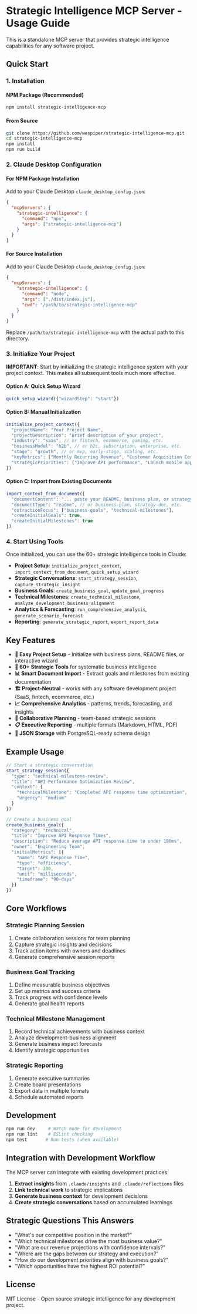 # Strategic Intelligence MCP Server - Usage Guide

This is a standalone MCP server that provides strategic intelligence capabilities for any software project.

## Quick Start

### 1. Installation

#### NPM Package (Recommended)
```bash
npm install strategic-intelligence-mcp
```

#### From Source
```bash
git clone https://github.com/wespiper/strategic-intelligence-mcp.git
cd strategic-intelligence-mcp
npm install
npm run build
```

### 2. Claude Desktop Configuration

#### For NPM Package Installation

Add to your Claude Desktop `claude_desktop_config.json`:

```json
{
  "mcpServers": {
    "strategic-intelligence": {
      "command": "npx",
      "args": ["strategic-intelligence-mcp"]
    }
  }
}
```

#### For Source Installation

Add to your Claude Desktop `claude_desktop_config.json`:

```json
{
  "mcpServers": {
    "strategic-intelligence": {
      "command": "node",
      "args": ["./dist/index.js"],
      "cwd": "/path/to/strategic-intelligence-mcp"
    }
  }
}
```

Replace `/path/to/strategic-intelligence-mcp` with the actual path to this directory.

### 3. Initialize Your Project

**IMPORTANT**: Start by initializing the strategic intelligence system with your project context. This makes all subsequent tools much more effective.

#### Option A: Quick Setup Wizard
```javascript
quick_setup_wizard({"wizardStep": "start"})
```

#### Option B: Manual Initialization
```javascript
initialize_project_context({
  "projectName": "Your Project Name",
  "projectDescription": "Brief description of your project",
  "industry": "saas", // or fintech, ecommerce, gaming, etc.
  "businessModel": "b2b", // or b2c, subscription, enterprise, etc.
  "stage": "growth", // or mvp, early-stage, scaling, etc.
  "keyMetrics": ["Monthly Recurring Revenue", "Customer Acquisition Cost"],
  "strategicPriorities": ["Improve API performance", "Launch mobile app", "Expand to enterprise"]
})
```

#### Option C: Import from Existing Documents
```javascript
import_context_from_document({
  "documentContent": "... paste your README, business plan, or strategy doc here ...",
  "documentType": "readme", // or business-plan, strategy-doc, etc.
  "extractionFocus": ["business-goals", "technical-milestones"],
  "createInitialGoals": true,
  "createInitialMilestones": true
})
```

### 4. Start Using Tools

Once initialized, you can use the 60+ strategic intelligence tools in Claude:

- **Project Setup**: `initialize_project_context`, `import_context_from_document`, `quick_setup_wizard`
- **Strategic Conversations**: `start_strategy_session`, `capture_strategic_insight`
- **Business Goals**: `create_business_goal`, `update_goal_progress`
- **Technical Milestones**: `create_technical_milestone`, `analyze_development_business_alignment`
- **Analytics & Forecasting**: `run_comprehensive_analysis`, `generate_scenario_forecast`
- **Reporting**: `generate_strategic_report`, `export_report_data`

## Key Features

- **🚀 Easy Project Setup** - Initialize with business plans, README files, or interactive wizard
- **🎯 60+ Strategic Tools** for systematic business intelligence
- **📊 Smart Document Import** - Extract goals and milestones from existing documentation
- **🏗️ Project-Neutral** - works with any software development project (SaaS, fintech, ecommerce, etc.)
- **📈 Comprehensive Analytics** - patterns, trends, forecasting, and insights
- **🤝 Collaborative Planning** - team-based strategic sessions
- **📋 Executive Reporting** - multiple formats (Markdown, HTML, PDF)
- **💾 JSON Storage** with PostgreSQL-ready schema design

## Example Usage

```javascript
// Start a strategic conversation
start_strategy_session({
  "type": "technical-milestone-review",
  "title": "API Performance Optimization Review",
  "context": {
    "technicalMilestone": "Completed API response time optimization",
    "urgency": "medium"
  }
})

// Create a business goal
create_business_goal({
  "category": "technical",
  "title": "Improve API Response Times",
  "description": "Reduce average API response time to under 100ms",
  "owner": "Engineering Team",
  "initialMetrics": [{
    "name": "API Response Time",
    "type": "efficiency",
    "target": 100,
    "unit": "milliseconds",
    "timeframe": "90-days"
  }]
})
```

## Core Workflows

### Strategic Planning Session
1. Create collaboration sessions for team planning
2. Capture strategic insights and decisions
3. Track action items with owners and deadlines
4. Generate comprehensive session reports

### Business Goal Tracking
1. Define measurable business objectives
2. Set up metrics and success criteria
3. Track progress with confidence levels
4. Generate goal health reports

### Technical Milestone Management
1. Record technical achievements with business context
2. Analyze development-business alignment
3. Generate business impact forecasts
4. Identify strategic opportunities

### Strategic Reporting
1. Generate executive summaries
2. Create board presentations
3. Export data in multiple formats
4. Schedule automated reports

## Development

```bash
npm run dev     # Watch mode for development
npm run lint    # ESLint checking
npm test       # Run tests (when available)
```

## Integration with Development Workflow

The MCP server can integrate with existing development practices:

1. **Extract insights** from `.claude/insights` and `.claude/reflections` files
2. **Link technical work** to strategic implications
3. **Generate business context** for development decisions
4. **Create strategic conversations** based on accumulated learnings

## Strategic Questions This Answers

- "What's our competitive position in the market?"
- "Which technical milestones drive the most business value?"
- "What are our revenue projections with confidence intervals?"
- "Where are the gaps between our strategy and execution?"
- "How do our development priorities align with business goals?"
- "Which opportunities have the highest ROI potential?"

## License

MIT License - Open source strategic intelligence for any development project.